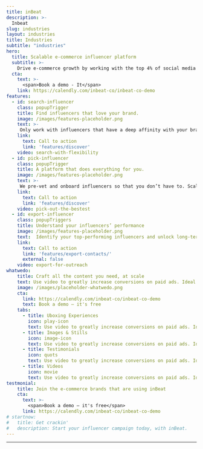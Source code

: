 ```yaml
---
title: inBeat
description: >-
  Inbeat
slug: industries
layout: industries
title: Industries
subtitle: "industries"
hero:
  title: Scalable e-commerce influencer platform
  subtitle: >-
    Drive e-commerce growth by working with the top 4% of social media creators.
  cta:
    text: >-
      <span>Book a demo - It</span>
    link: https://calendly.com/inbeat-co/inbeat-co-demo
features:
  - id: search-influencer
    class: popupTrigger
    title: Find influencers that love your brand. 
    image: /images/features-placeholder.png
    text: >-
     Only work with influencers that have a deep affinity with your brand to create collaborations that drive the highest engagement.
    link:
      text: Call to action
      link: 'features/discover'
    video: search-with-flexibility  
  - id: pick-influencer
    class: popupTrigger
    title: A platform that does everything for you.
    image: /images/features-placeholder.png
    text: >-
     We pre-vet and onboard influencers so that you don’t have to. Scale your influencer marketing by removing discovery and outreach from your process. 
    link:
      text: Call to action
      link: 'features/discover'
    video: pick-out-the-bestest
  - id: export-influencer
    class: popupTriggers
    title: Understand your influencers’ performance
    image: /images/features-placeholder.png
    text:  Identify your top-performing influencers and unlock long-term collaborations.
    link:
      text: Call to action
      link: 'features/export-contacts/'
      external: false
    video: export-for-outreach
whatwedo:
    title: Craft all the content you need, at scale
    text: Use video to greatly increase conversions on paid ads. Ideal for TikTok, Reels, Shorts, etc.  
    image: /images/placeholder-whatwedo.png 
    cta:
      link: https://calendly.com/inbeat-co/inbeat-co-demo
      text: Book a demo — it's free
    tabs:
      - title: Uboxing Experiences
        icon: play-icon
        text: Use video to greatly increase conversions on paid ads. Ideal for TikTok, Reels, Shorts, etc. 
      - title: Images & Stills
        icon: image-icon
        text: Use video to greatly increase conversions on paid ads. Ideal for TikTok, Reels, Shorts, etc. .   
      - title: Testimonials
        icon: quots
        text: Use video to greatly increase conversions on paid ads. Ideal for TikTok, Reels, Shorts, etc. 
      - title: Videos
        icon: movie
        text: Use video to greatly increase conversions on paid ads. Ideal for TikTok, Reels, Shorts, etc. 
testmonial:
    title: Join the e-commerce brands that are using inBeat
    cta:
      text: >-
        <span>Book a demo — it's free</span>
      link: https://calendly.com/inbeat-co/inbeat-co-demo
# startnow:
#   title: Get crackin'
#   description: Start your influencer campaign today, with inBeat.
---
```


---
